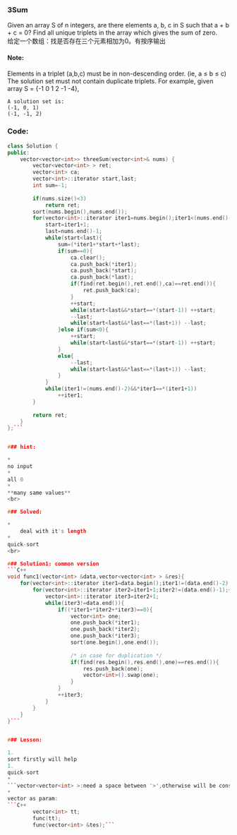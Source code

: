 
###  3Sum


Given an array S of n integers, are there elements a, b, c in S such that a + b + c = 0? Find all unique triplets in the array which gives the sum of zero.
<br>
给定一个数组：找是否存在三个元素相加为0。有按序输出

#### Note:


Elements in a triplet (a,b,c) must be in non-descending order. (ie, a ≤ b ≤ c)
The solution set must not contain duplicate triplets.
    For example, given array S = {-1 0 1 2 -1 -4},

    A solution set is:
    (-1, 0, 1)
    (-1, -1, 2)
    
### Code:

```C++
class Solution {
public:
    vector<vector<int>> threeSum(vector<int>& nums) {
        vector<vector<int> > ret;
        vector<int> ca;
        vector<int>::iterator start,last;
        int sum=-1;
        
        if(nums.size()<3)
            return ret;
        sort(nums.begin(),nums.end());
        for(vector<int>::iterator iter1=nums.begin();iter1<(nums.end()-2);++iter1){
            start=iter1+1;
            last=nums.end()-1;
            while(start<last){
                sum=(*iter1+*start+*last);
                if(sum==0){
                    ca.clear();
                    ca.push_back(*iter1);
                    ca.push_back(*start);
                    ca.push_back(*last);
                    if(find(ret.begin(),ret.end(),ca)==ret.end()){
                        ret.push_back(ca);
                    }
                    ++start;
                    while(start<last&&*start==*(start-1)) ++start;
                    --last;
                    while(start<last&&*last==*(last+1)) --last;
                }else if(sum<0){
                    ++start;
                    while(start<last&&*start==*(start-1)) ++start;
                }
                else{
                    --last;
                    while(start<last&&*last==*(last+1)) --last;
                }
            }
            while(iter1!=(nums.end()-2)&&*iter1==*(iter1+1))
                ++iter1;
        }
        
        return ret;
    }
};```


### hint:

* 
no input
* 
all 0
* 
**many same values**
<br>

### Solved:

* 
    deal with it's length
* 
quick-sort
<br>

### Solution1: common version
```C++
void func1(vector<int> &data,vector<vector<int> > &res){
    for(vector<int>::iterator iter1=data.begin();iter1!=(data.end()-2);++iter1){
        for(vector<int>::iterator iter2=iter1+1;iter2!=(data.end()-1);++iter2){
            vector<int>::iterator iter3=iter2+1;
            while(iter3!=data.end()){
                if((*iter1+*iter2+*iter3)==0){
                    vector<int> one;
                    one.push_back(*iter1);
                    one.push_back(*iter2);
                    one.push_back(*iter3);
                    sort(one.begin(),one.end());
               
                    /* in case for duplication */
                    if(find(res.begin(),res.end(),one)==res.end()){
                        res.push_back(one);
                        vector<int>().swap(one);
                    }
                }
                ++iter3;
            }
        }
    }
}```


### Lesson:

1. 
sort firstly will help
1. 
quick-sort
* 
```vector<vector<int> >:need a space between '>',otherwise will be considered as '>>'```
* 
vector as param:    
```C++
        vector<int> tt;
        func(tt);    
        func(vector<int> &tes);```